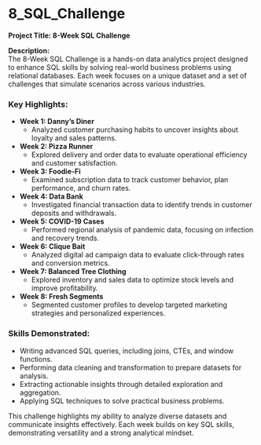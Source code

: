 # 8_SQL_Challenge

**Project Title: 8-Week SQL Challenge**  

**Description:**  
The 8-Week SQL Challenge is a hands-on data analytics project designed to enhance SQL skills by solving real-world business problems using relational databases. Each week focuses on a unique dataset and a set of challenges that simulate scenarios across various industries.  

### Key Highlights:  
- **Week 1: Danny’s Diner**  
  - Analyzed customer purchasing habits to uncover insights about loyalty and sales patterns.  
- **Week 2: Pizza Runner**  
  - Explored delivery and order data to evaluate operational efficiency and customer satisfaction.  
- **Week 3: Foodie-Fi**  
  - Examined subscription data to track customer behavior, plan performance, and churn rates.  
- **Week 4: Data Bank**  
  - Investigated financial transaction data to identify trends in customer deposits and withdrawals.  
- **Week 5: COVID-19 Cases**  
  - Performed regional analysis of pandemic data, focusing on infection and recovery trends.  
- **Week 6: Clique Bait**  
  - Analyzed digital ad campaign data to evaluate click-through rates and conversion metrics.  
- **Week 7: Balanced Tree Clothing**  
  - Explored inventory and sales data to optimize stock levels and improve profitability.  
- **Week 8: Fresh Segments**  
  - Segmented customer profiles to develop targeted marketing strategies and personalized experiences.  

### Skills Demonstrated:  
- Writing advanced SQL queries, including joins, CTEs, and window functions.  
- Performing data cleaning and transformation to prepare datasets for analysis.  
- Extracting actionable insights through detailed exploration and aggregation.  
- Applying SQL techniques to solve practical business problems.  

This challenge highlights my ability to analyze diverse datasets and communicate insights effectively. Each week builds on key SQL skills, demonstrating versatility and a strong analytical mindset.  
